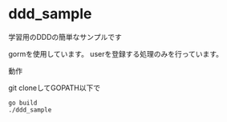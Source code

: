 # ddd_sample
学習用のDDDの簡単なサンプルです

gormを使用しています。
userを登録する処理のみを行っています。

動作

git cloneしてGOPATH以下で
```
go build
./ddd_sample
```